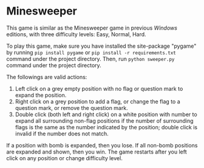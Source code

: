 # Minesweeper

This game is similar as the Minesweeper game in previous _Windows_ editions, with three difficulty levels: Easy, Normal, Hard.

To play this game, make sure you have installed the site-package "pygame" by running `pip install pygame` or `pip install -r requirements.txt` command under the project directory. Then, run `python sweeper.py` command under the project directory.

The followings are valid actions:
1. Left click on a grey empty position with no flag or question mark to expand the position.
2. Right click on a grey position to add a flag, or change the flag to a question mark, or remove the question mark.
3. Double click (both left and right click) on a white position with number to expand all surrounding non-flag positions if the number of surrounding flags is the same as the number indicated by the position; double click is invalid if the number does not match.

If a position with bomb is expanded, then you lose. If all non-bomb positions are expanded and shown, then you win. The game restarts after you left click on any position or change difficulty level.
